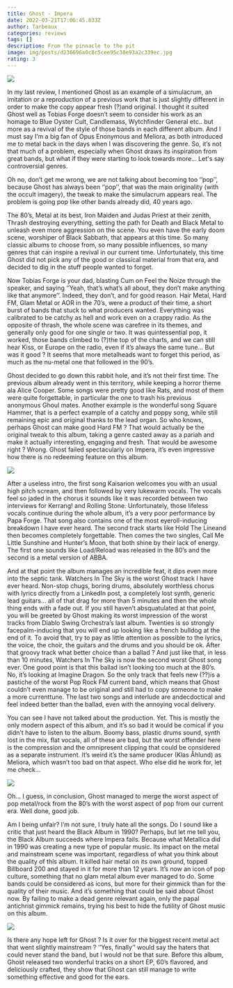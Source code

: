 ```yaml
---
title: Ghost - Impera
date: 2022-03-21T17:06:45.833Z
author: Tarbeaux
categories: reviews
tags: []
description: From the pinnacle to the pit
image: img/posts/d236696a0c8c5cee95c38e93a2c339ec.jpg
rating: 3
---
```

<!--StartFragment-->

![](img/posts/d236696a0c8c5cee95c38e93a2c339ec.jpg)

In my last review, I mentioned Ghost as an example of a simulacrum, an imitation or a reproduction of a previous work that is just slightly different in order to make the copy appear fresh (?)and original. I thought it suited Ghost well as Tobias Forge doesn’t seem to consider his work as an homage to Blue Oyster Cult, Candlemass, Wytchfinder General etc.. but more as a revival of the style of those bands in each different album. And I must say I’m a big fan of Opus Enonymous and Meliora, as both introduced me to metal back in the days when I was discovering the genre. So, it’s not that much of a problem, especially when Ghost draws its inspiration from great bands, but what if they were starting to look towards more… Let's say controversial genres. 



Oh no, don’t get me wrong, we are not talking about becoming too ‘’pop’’, because Ghost has always been ‘’pop’’, that was the main originality (with the occult imagery), the tweak to make the simulacrum appears real. The problem is going pop like other bands already did, 40 years ago. 



The 80’s, Metal at its best, Iron Maiden and Judas Priest at their zenith, Thrash destroying everything, setting the path for Death and Black Metal to unleash even more aggression on the scene. You even have the early doom scene, worshiper of Black Sabbath, that appears at this time. So many classic albums to choose from, so many possible influences, so many genres that can inspire a revival in our current time. Unfortunately, this time Ghost did not pick any of the good or classical material from that era, and decided to dig in the stuff people wanted to forget. 

Now Tobias Forge is your dad, blasting Cum on Feel the Noize through the speaker, and saying ‘’Yeah, that’s what’s all about, they don’t make anything like that anymore’’. Indeed, they don’t, and for good reason. Hair Metal, Hard FM, Glam Metal or AOR in the 70’s, were a product of their time, a short burst of bands that stuck to what producers wanted. Everything was calibrated to be catchy as hell and work even on a crappy radio. As the opposite of thrash, the whole scene was carefree in its themes, and generally only good for one single or two. It was quintessential pop, it worked, those bands climbed to (?)the top of the charts, and we can still hear Kiss, or Europe on the radio, even if it’s always the same tune… But was it good ? It seems that more metalheads want to forget this period, as much as the nu-metal one that followed in the 90’s. 



Ghost decided to go down this rabbit hole, and it’s not their first time. The previous album already went in this territory, while keeping a horror theme ala Alice Cooper. Some songs were pretty good like Rats, and most of them were quite forgettable, in particular the one to trash his previous anonymous Ghoul mates. Another example is the wonderful song Square Hammer, that is a perfect example of a catchy and poppy song, while still remaining epic and original thanks to the lead organ. So who knows, perhaps Ghost can make good Hard FM ? That would actually be the original tweak to this album, taking a genre casted away as a pariah and make it actually interesting, engaging and fresh. That would be awesome right ? Wrong. Ghost failed spectacularly on Impera, it’s even impressive how there is no redeeming feature on this album.

![](img/posts/papa.jpg)

After a useless intro, the first song Kaisarion welcomes you with an usual high pitch scream, and then followed by very lukewarm vocals. The vocals feel so jaded in the chorus it sounds like it was recorded between two interviews for Kerrang! and Rolling Stone. Unfortunately, those lifeless vocals continue during the whole album, it’s a very poor performance by Papa Forge. That song also contains one of the most eyeroll-inducing breakdown I have ever heard. The second track starts like Hold The Lineand then becomes completely forgettable. Then comes the two singles, Call Me Little Sunshine and Hunter’s Moon, that both shine by their lack of energy. The first one sounds like Load/Reload was released in the 80’s and the second is a metal version of ABBA. 



And at that point the album manages an incredible feat, it dips even more into the septic tank. Watchers In The Sky is the worst Ghost track I have ever heard. Non-stop chugs, boring drums, absolutely worthless chorus with lyrics directly from a LinkedIn post, a completely lost synth, generic lead guitars… all of that drag for more than 5 minutes and then the whole thing ends with a fade out. If you still haven’t absquatulated at that point, you will be greeted by Ghost making its worst impression of the worst tracks from Diablo Swing Orchestra’s last album. Twenties is so strongly facepalm-inducing that you will end up looking like a french bulldog at the end of it. To avoid that, try to pay as little attention as possible to the lyrics, the voice, the choir, the guitars and the drums and you should be ok. After that groovy track what better choice than a ballad ? And just like that, in less than 10 minutes, Watchers In The Sky is now the second worst Ghost song ever. One good point is that this ballad isn’t looking too much at the 80’s. No, it’s looking at Imagine Dragon. So the only track that feels new (??)is a pastiche of the worst Pop Rock FM current band, which means that Ghost couldn’t even manage to be original and still had to copy someone to make a more currenttune. The last two songs and interlude are andecdoctical and feel indeed better than the ballad, even with the annoying vocal delivery. 



You can see I have not talked about the production. Yet. This is mostly the only modern aspect of this album, and it’s so bad it would be comical if you didn’t have to listen to the album. Boomy bass, plastic drums sound, synth lost in the mix, flat vocals, all of these are bad, but the worst offender here is the compression and the omnipresent clipping that could be considered as a separate instrument. It’s weird it’s the same producer (Klas Åhlund) as Meliora, which wasn’t too bad on that aspect. Who else did he work for, let me check…

![](img/posts/prout.jpg)

<!--StartFragment-->

Oh… I guess, in conclusion, Ghost managed to merge the worst aspect of pop metal/rock from the 80’s with the worst aspect of pop from our current era. Well done, good job.



Am I being unfair? I’m not sure, I truly hate all the songs. Do I sound like a critic that just heard the Black Album in 1990? Perhaps, but let me tell you, the Black Album succeeds where Impera fails. Because what Metallica did in 1990 was creating a new type of popular music. Its impact on the metal and mainstream scene was important, regardless of what you think about the quality of this album. It killed hair metal on its own ground, topped Billboard 200 and stayed in it for more than 12 years. It’s now an icon of pop culture, something that no glam metal album ever managed to do. Some bands could be considered as icons, but more for their gimmick than for the quality of their music. And it’s something that could be said about Ghost now. By failing to make a dead genre relevant again, only the papal antichrist gimmick remains, trying his best to hide the futility of Ghost music on this album. 

![](img/posts/ghost-seven-inches-of-satanic-panic-cover-art.jpg)

Is there any hope left for Ghost ? Is it over for the biggest recent metal act that went slightly mainstream ? ‘’Yes, finally’’ would say the haters that could never stand the band, but I would not be that sure. Before this album, Ghost released two wonderful tracks on a short EP, 60’s flavored, and deliciously crafted, they show that Ghost can still manage to write something effective and good for the ears.  



<!--EndFragment-->